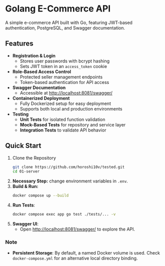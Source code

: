 # Golang E-Commerce API

A simple e-commerce API built with Go, featuring JWT-based authentication, PostgreSQL, and Swagger documentation.

## Features

- **Registration & Login**  
  - Stores user passwords with bcrypt hashing  
  - Sets JWT token in an `access_token` cookie
- **Role-Based Access Control**
    - Protected seller management endpoints
    - Token-based authentication for API access
- **Swagger Documentation**  
  - Accessible at [http://localhost:8081/swagger/](http://localhost:8081/swagger/)
- **Containerized Deployment**
  - Fully Dockerized setup for easy deployment
  - Supports both local and production environments
- **Testing**
    - **Unit Tests** for isolated function validation
    - **Mock-Based Tests** for repository and service layer
    - **Integration Tests** to validate API behavior

## Quick Start

1. Clone the Repository
    ```bash
    git clone https://github.com/horoshi10v/tested.git
    cd 01-server
    ```
2. **Necessary Step:** change environment variables in `.env`.
3. **Build & Run:**
   ```bash
   docker compose up --build
   ```
4. **Run Tests**:
   ```bash
   docker compose exec app go test ./tests/... -v
   ```
5. **Swagger UI**:
    - Open [http://localhost:8081/swagger/](http://localhost:8081/swagger/) to explore the API.
### Note

- **Persistent Storage**: By default, a named Docker volume is used. Check `docker-compose.yml` for an alternative local directory binding.

